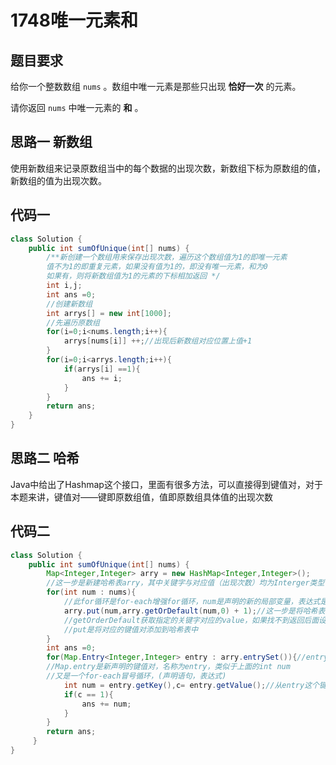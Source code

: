# 1748唯一元素和

## 题目要求

给你一个整数数组 `nums` 。数组中唯一元素是那些只出现 **恰好一次** 的元素。

请你返回 `nums` 中唯一元素的 **和** 。

## 思路一 新数组

使用新数组来记录原数组当中的每个数据的出现次数，新数组下标为原数组的值，新数组的值为出现次数。

## 代码一

```java
class Solution {
    public int sumOfUnique(int[] nums) {
        /**新创建一个数组用来保存出现次数，遍历这个数组值为1的即唯一元素
        值不为1的即重复元素，如果没有值为1的，即没有唯一元素，和为0
        如果有，则将新数组值为1的元素的下标相加返回 */
        int i,j;
        int ans =0;
        //创建新数组
        int arrys[] = new int[1000];
        //先遍历原数组
        for(i=0;i<nums.length;i++){
            arrys[nums[i]] ++;//出现后新数组对应位置上值+1
        }
        for(i=0;i<arrys.length;i++){
            if(arrys[i] ==1){
                ans += i;
            }
        }
        return ans;
    }
}
```

## 思路二 哈希

Java中给出了Hashmap这个接口，里面有很多方法，可以直接得到键值对，对于本题来讲，键值对——键即原数组值，值即原数组具体值的出现次数

## 代码二 

```java
class Solution {
    public int sumOfUnique(int[] nums) {
        Map<Integer,Integer> arry = new HashMap<Integer,Integer>();
        //这一步是新建哈希表arry，其中关键字与对应值（出现次数）均为Interger类型
        for(int num : nums){
            //此for循环是for-each增强for循环，num是声明的新的局部变量，表达式是要访问的数组名称
            arry.put(num,arry.getOrDefault(num,0) + 1);//这一步是将哈希表中值全部置为1，默认先0再加上1；
            //getOrderDefault获取指定的关键字对应的value，如果找不到返回后面设置的默认值；
            //put是将对应的键值对添加到哈希表中
        }
        int ans =0;
        for(Map.Entry<Integer,Integer> entry : arry.entrySet()){//entrySet是取得哈希表中键值对集合
        //Map.entry是新声明的键值对，名称为entry，类似于上面的int num
        //又是一个for-each冒号循环，(声明语句，表达式)
            int num = entry.getKey(),c= entry.getValue();//从entry这个键值对里面分别取关键字和值
            if(c == 1){
                ans += num;
            }
        }
        return ans;
     }    
}
```